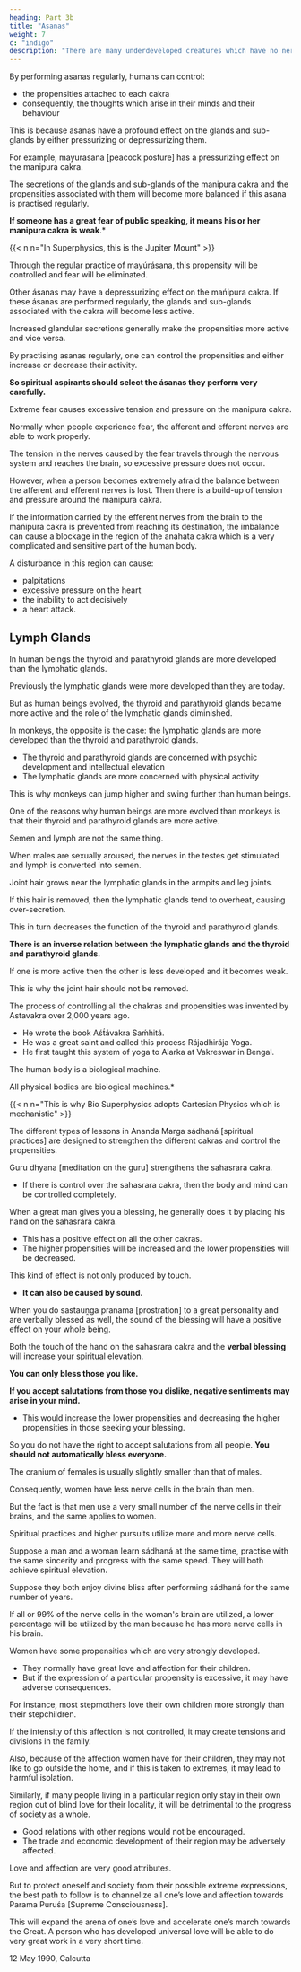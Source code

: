 ```yaml
---
heading: Part 3b
title: "Asanas"
weight: 7
c: "indigo"
description: "There are many underdeveloped creatures which have no nerve cells or nerve fibres and behave according to their instincts only."
---
```



By performing asanas regularly, humans can control:
- the propensities attached to each cakra
- consequently, the thoughts which arise in their minds and their behaviour

This is because asanas have a profound effect on the glands and sub-glands by either pressurizing or depressurizing them.

For example, mayurasana [peacock posture] has a pressurizing effect on the manipura cakra. 

The secretions of the glands and sub-glands of the manipura cakra and the propensities associated with them will become more balanced if this asana is practised regularly.

**If someone has a great fear of public speaking, it means his or her manipura cakra is weak**.*

{{< n n="In Superphysics, this is the Jupiter Mount" >}}


Through the regular practice of mayúrásana, this propensity will be controlled and fear will be eliminated.

Other ásanas may have a depressurizing effect on the mańipura cakra. If these ásanas are performed regularly, the glands and sub-glands associated with the cakra will become less active.

Increased glandular secretions generally make the propensities more active and vice versa.

By practising asanas regularly, one can control the propensities and either increase or decrease their activity. 

**So spiritual aspirants should select the ásanas they perform very carefully.** 

<!-- This effect of asanas on glands and sub-glands has never been revealed before. -->


Extreme fear causes excessive tension and pressure on the manipura cakra.

Normally when people experience fear, the afferent and efferent nerves are able to work properly. 

The tension in the nerves caused by the fear travels through the nervous system and reaches the brain, so excessive pressure does not occur.

However, when a person becomes extremely afraid the balance between the afferent and efferent nerves is lost. Then there is a build-up of tension and pressure around the manipura cakra.

If the information carried by the efferent nerves from the brain to the mańipura cakra is prevented from reaching its destination, the imbalance can cause a blockage in the region of the anáhata cakra which is a very complicated and sensitive part of the human body.

A disturbance in this region can cause:
- palpitations
- excessive pressure on the heart
- the inability to act decisively
- a heart attack.


## Lymph Glands

In human beings the thyroid and parathyroid glands are more developed than the lymphatic glands. 

Previously the lymphatic glands were more developed than they are today.

But as human beings evolved, the thyroid and parathyroid glands became more active and the role of the lymphatic glands diminished.

In monkeys, the opposite is the case: the lymphatic glands are more developed than the thyroid and parathyroid glands.
- The thyroid and parathyroid glands are concerned with psychic development and intellectual elevation
- The lymphatic glands are more concerned with physical activity

This is why monkeys can jump higher and swing further than human beings.

One of the reasons why human beings are more evolved than monkeys is that their thyroid and parathyroid glands are more active.

Semen and lymph are not the same thing.

When males are sexually aroused, the nerves in the testes get stimulated and lymph is converted into semen.

Joint hair grows near the lymphatic glands in the armpits and leg joints.

If this hair is removed, then the lymphatic glands tend to overheat, causing over-secretion.

This in turn decreases the function of the thyroid and parathyroid glands.

**There is an inverse relation between the lymphatic glands and the thyroid and parathyroid glands.**

If one is more active then the other is less developed and it becomes weak.

This is why the joint hair should not be removed.

The process of controlling all the chakras and propensities was invented by Astavakra over 2,000 years ago.
- He wrote the book Aśt́ávakra Saḿhitá. 
- He was a great saint and called this process Rájadhirája Yoga.
- He first taught this system of yoga to Alarka at Vakreswar in Bengal.


The human body is a biological machine.

<!-- No body deviates from this rule – -->

All physical bodies are biological machines.*

{{< n n="This is why Bio Superphysics adopts Cartesian Physics which is mechanistic" >}}


The different types of lessons in Ananda Marga sádhaná [spiritual practices] are designed to strengthen the different cakras and control the propensities. 

Guru dhyana [meditation on the guru] strengthens the sahasrara cakra. 
- If there is control over the sahasrara cakra, then the body and mind can be controlled completely.

When a great man gives you a blessing, he generally does it by placing his hand on the sahasrara cakra.
- This has a positive effect on all the other cakras.
- The higher propensities will be increased and the lower propensities will be decreased. 

This kind of effect is not only produced by touch.
- **It can also be caused by sound.** 

When you do sastauṋga pranama [prostration] to a great personality and are verbally blessed as well, the sound of the blessing will have a positive effect on your whole being.

Both the touch of the hand on the sahasrara cakra and the **verbal blessing** will increase your spiritual elevation.

**You can only bless those you like.** 

**If you accept salutations from those you dislike, negative sentiments may arise in your mind.**
- This would increase the lower propensities and decreasing the higher propensities in those seeking your blessing.

So you do not have the right to accept salutations from all people. **You should not automatically bless everyone.**

The cranium of females is usually slightly smaller than that of males. 

Consequently, women have less nerve cells in the brain than men.

But the fact is that men use a very small number of the nerve cells in their brains, and the same applies to women. 

Spiritual practices and higher pursuits utilize more and more nerve cells. 

Suppose a man and a woman learn sádhaná at the same time, practise with the same sincerity and progress with the same speed. They will both achieve spiritual elevation.

Suppose they both enjoy divine bliss after performing sádhaná for the same number of years.

If all or 99% of the nerve cells in the woman's brain are utilized, a lower percentage will be utilized by the man because he has more nerve cells in his brain.

Women have some propensities which are very strongly developed.
- They normally have great love and affection for their children. 
- But if the expression of a particular propensity is excessive, it may have adverse consequences. 

For instance, most stepmothers love their own children more strongly than their stepchildren.

If the intensity of this affection is not controlled, it may create tensions and divisions in the family. 

Also, because of the affection women have for their children, they may not like to go outside the home, and if this is taken to extremes, it may lead to harmful isolation.

Similarly, if many people living in a particular region only stay in their own region out of blind love for their locality, it will be detrimental to the progress of society as a whole. 
- Good relations with other regions would not be encouraged.
- The trade and economic development of their region may be adversely affected.

Love and affection are very good attributes.

But to protect oneself and society from their possible extreme expressions, the best path to follow is to channelize all one’s love and affection towards Parama Puruśa [Supreme Consciousness].

This will expand the arena of one’s love and accelerate one’s march towards the Great. A person who has developed universal love will be able to do very great work in a very short time.


12 May 1990, Calcutta
